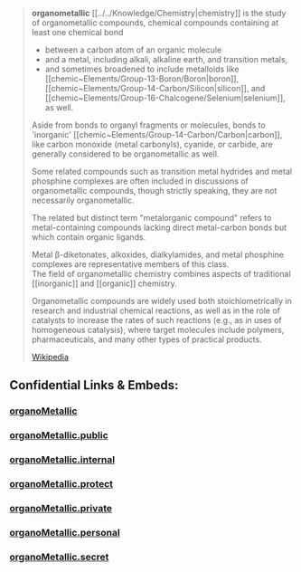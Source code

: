 
> **organometallic** [[../../Knowledge/Chemistry|chemistry]] is the study of organometallic compounds, 
> chemical compounds containing at least one chemical bond 
> - between a carbon atom of an organic molecule 
> - and a metal, including alkali, alkaline earth, and transition metals, 
> - and sometimes broadened to include metalloids like [[chemic~Elements/Group-13-Boron/Boron|boron]], [[chemic~Elements/Group-14-Carbon/Silicon|silicon]], and [[chemic~Elements/Group-16-Chalcogene/Selenium|selenium]], as well. 
> 
> Aside from bonds to organyl fragments or molecules, 
> bonds to 'inorganic' [[chemic~Elements/Group-14-Carbon/Carbon|carbon]], like carbon monoxide (metal carbonyls), cyanide, or carbide, 
> are generally considered to be organometallic as well.  
> 
> Some related compounds such as transition metal hydrides and metal phosphine complexes 
> are often included in discussions of organometallic compounds, 
> though strictly speaking, they are not necessarily organometallic. 
> 
> The related but distinct term "metalorganic compound" refers to metal-containing compounds 
> lacking direct metal-carbon bonds but which contain organic ligands.  
> 
> Metal β-diketonates, alkoxides, dialkylamides, and metal phosphine complexes 
> are representative members of this class.  
> The field of organometallic chemistry combines aspects of traditional [[inorganic]] and [[organic]] chemistry.
>
> Organometallic compounds are widely used both stoichiometrically in research and industrial chemical reactions, 
> as well as in the role of catalysts to increase the rates of such reactions (e.g., as in uses of homogeneous catalysis), 
> where target molecules include polymers, pharmaceuticals, and many other types of practical products.
>
> [Wikipedia](https://en.wikipedia.org/wiki/Organometallic%20chemistry)


## Confidential Links & Embeds: 

### [organoMetallic](/_Standards/chemic/organoMetallic.md) 

### [organoMetallic.public](/_public/chemic/organoMetallic.public.md) 

### [organoMetallic.internal](/_internal/chemic/organoMetallic.internal.md) 

### [organoMetallic.protect](/_protect/chemic/organoMetallic.protect.md) 

### [organoMetallic.private](/_private/chemic/organoMetallic.private.md) 

### [organoMetallic.personal](/_personal/chemic/organoMetallic.personal.md) 

### [organoMetallic.secret](/_secret/chemic/organoMetallic.secret.md)

